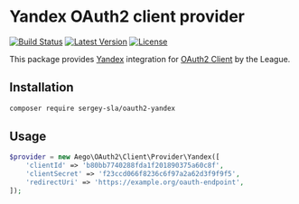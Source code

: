 # Yandex OAuth2 client provider

[![Build Status](https://img.shields.io/travis/rakeev/oauth2-yandex.svg)](https://travis-ci.org/rakeev/oauth2-yandex)
[![Latest Version](https://img.shields.io/packagist/v/aego/oauth2-yandex.svg)](https://packagist.org/packages/aego/oauth2-yandex)
[![License](https://img.shields.io/packagist/l/aego/oauth2-yandex.svg)](https://packagist.org/packages/aego/oauth2-yandex)

This package provides [Yandex](https://passport.yandex.ru) integration for [OAuth2 Client](https://github.com/thephpleague/oauth2-client) by the League.

## Installation

```sh
composer require sergey-sla/oauth2-yandex
```

## Usage

```php
$provider = new Aego\OAuth2\Client\Provider\Yandex([
    'clientId' => 'b80bb7740288fda1f201890375a60c8f',
    'clientSecret' => 'f23ccd066f8236c6f97a2a62d3f9f9f5',
    'redirectUri' => 'https://example.org/oauth-endpoint',
]);
```

